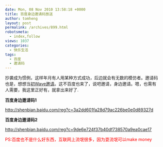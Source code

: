 ```yaml
---
date: Mon, 08 Nov 2010 13:58:18 +0000
title: 百度身边邀请码放送
author: tomheng
layout: post
permalink: /archives/899.html
robotsmeta:
  - index,follow
views: 1037
categories:
  - 快乐生活
tags:
  - 百度
  - 邀请码
---
```

抄袭成为惯例，这样年月有人用某种方式成功，后边就会有无数的模仿者。邀请码也是，想想当[初Wave邀请][1]。这不百度也来了，说吧邀请，身边邀请。嗯，也需有人需要，我这里正好有，就拿出来好了.

**百度身边邀请码1**

http://shenbian.baidu.com/reg?c=3a2dd601fa28d79ac226be0e0d89327d

**百度身边邀请码2**

http://shenbian.baidu.com/reg?c=9de6e724f37b40df738570a9ea0cae17

<span style="color: #ff0000;">PS:百度也不是什么好东西，互联网上流氓很多，因为耍流氓可以make money</span>

 [1]: http://blog.webfuns.net/wp-admin/post.php?post=240&action=edit

